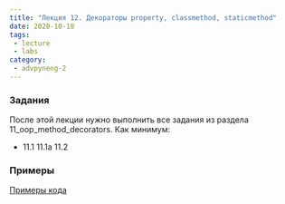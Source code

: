 ```yaml
---
title: "Лекция 12. Декораторы property, classmethod, staticmethod"
date: 2020-10-18
tags:
 - lecture
 - labs
category:
 - advpyneng-2
---
```


### Задания

После этой лекции нужно выполнить все задания из раздела 11_oop_method_decorators.
Как минимум:

* 11.1 11.1a 11.2


### Примеры

[Примеры кода](https://github.com/pyneng/advpyneng-online-2-sep-nov-2020/tree/master/examples/11_oop_method_decorators)

